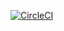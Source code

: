 [![CircleCI](https://circleci.com/gh/gazeing/NewReactDemoApp/tree/master.svg?style=svg)](https://circleci.com/gh/gazeing/NewReactDemoApp/tree/master)